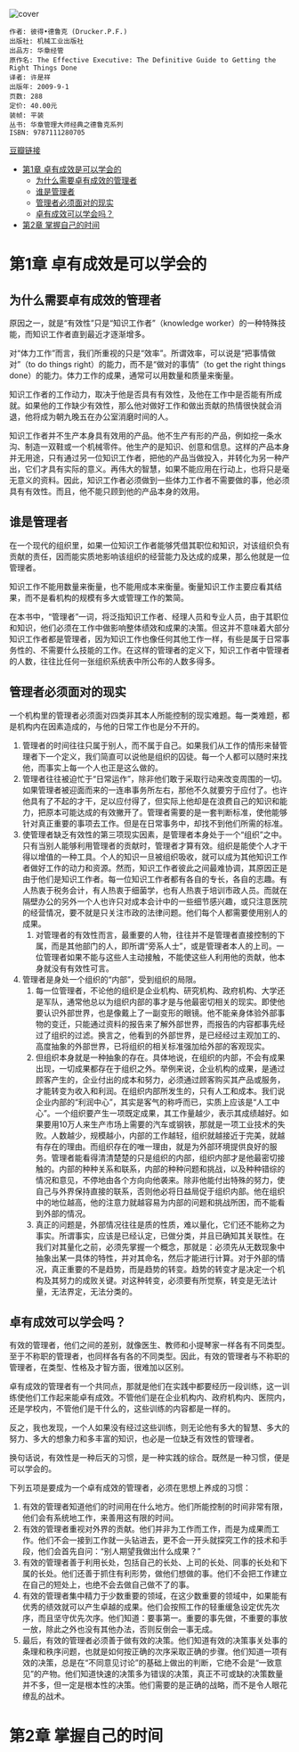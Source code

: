 ![cover](https://img3.doubanio.com/view/subject/s/public/s6075330.jpg)

    作者: 彼得•德鲁克 (Drucker.P.F.)
    出版社: 机械工业出版社
    出品方: 华章经管
    原作名: The Effective Executive: The Definitive Guide to Getting the Right Things Done
    译者: 许是祥
    出版年: 2009-9-1
    页数: 288
    定价: 40.00元
    装帧: 平装
    丛书: 华章管理大师经典之德鲁克系列
    ISBN: 9787111280705


[豆瓣链接](https://book.douban.com/subject/4020858/)

- [第1章 卓有成效是可以学会的](#第1章-卓有成效是可以学会的)
  - [为什么需要卓有成效的管理者](#为什么需要卓有成效的管理者)
  - [谁是管理者](#谁是管理者)
  - [管理者必须面对的现实](#管理者必须面对的现实)
  - [卓有成效可以学会吗？](#卓有成效可以学会吗)
- [第2章 掌握自己的时间](#第2章-掌握自己的时间)

# 第1章 卓有成效是可以学会的
## 为什么需要卓有成效的管理者
原因之一，就是“有效性”只是“知识工作者”（knowledge worker）的一种特殊技能，而知识工作者直到最近才逐渐增多。

对“体力工作”而言，我们所重视的只是“效率”。所谓效率，可以说是“把事情做对”（to do things right）的能力，而不是“做对的事情”（to get the right things done）的能力。体力工作的成果，通常可以用数量和质量来衡量。

知识工作者的工作动力，取决于他是否具有有效性，及他在工作中是否能有所成就。如果他的工作缺少有效性，那么他对做好工作和做出贡献的热情很快就会消退，他将成为朝九晚五在办公室消磨时间的人。

知识工作者并不生产本身具有效用的产品。他不生产有形的产品，例如挖一条水沟、制造一双鞋或一个机械零件。他生产的是知识、创意和信息。这样的产品本身并无用途，只有通过另一位知识工作者，把他的产品当做投入，并转化为另一种产出，它们才具有实际的意义。再伟大的智慧，如果不能应用在行动上，也将只是毫无意义的资料。因此，知识工作者必须做到一些体力工作者不需要做的事，他必须具有有效性。而且，他不能只顾到他的产品本身的效用。

## 谁是管理者
在一个现代的组织里，如果一位知识工作者能够凭借其职位和知识，对该组织负有贡献的责任，因而能实质地影响该组织的经营能力及达成的成果，那么他就是一位管理者。

知识工作不能用数量来衡量，也不能用成本来衡量。衡量知识工作主要应看其结果，而不是看机构的规模有多大或管理工作的繁简。

在本书中，“管理者”一词，将泛指知识工作者、经理人员和专业人员，由于其职位和知识，他们必须在工作中做影响整体绩效和成果的决策。但这并不意味着大部分知识工作者都是管理者，因为知识工作也像任何其他工作一样，有些是属于日常事务性的、不需要什么技能的工作。在这样的管理者的定义下，知识工作者中管理者的人数，往往比任何一张组织系统表中所公布的人数多得多。

## 管理者必须面对的现实
一个机构里的管理者必须面对四类非其本人所能控制的现实难题。每一类难题，都是机构内在因素造成的，与他的日常工作也是分不开的。

1. 管理者的时间往往只属于别人，而不属于自己。如果我们从工作的情形来替管理者下一个定义，我们简直可以说他是组织的囚徒。每一个人都可以随时来找他，而事实上每一个人也正是这么做的。
2. 管理者往往被迫忙于“日常运作”，除非他们敢于采取行动来改变周围的一切。如果管理者被迎面而来的一连串事务所左右，那他不久就要穷于应付了。也许他具有了不起的才干，足以应付得了，但实际上他却是在浪费自己的知识和能力，把原本可能达成的有效撇开了。管理者需要的是一套判断标准，使他能够针对真正重要的事项去工作。但是在日常事务中，却找不到他们所需的标准。
3. 使管理者缺乏有效性的第三项现实因素，是管理者本身处于一个“组织”之中。只有当别人能够利用管理者的贡献时，管理者才算有效。组织是能使个人才干得以增值的一种工具。个人的知识一旦被组织吸收，就可以成为其他知识工作者做好工作的动力和资源。然而，知识工作者彼此之间最难协调，其原因正是由于他们是知识工作者。每一位知识工作者都有各自的专长，各自的志趣。有人热衷于税务会计，有人热衷于细菌学，也有人热衷于培训市政人员。而就在隔壁办公的另外一个人也许只对成本会计中的一些细节感兴趣，或只注意医院的经营情况，要不就是只关注市政的法律问题。他们每个人都需要使用别人的成果。
   1. 对管理者的有效性而言，最重要的人物，往往并不是管理者直接控制的下属，而是其他部门的人，即所谓“旁系人士”，或是管理者本人的上司。一位管理者如果不能与这些人主动接触，不能使这些人利用他的贡献，他本身就没有有效性可言。
4. 管理者是身处一个组织的“内部”，受到组织的局限。
   1. 每一位管理者，不论他的组织是企业机构、研究机构、政府机构、大学还是军队，通常他总以为组织内部的事才是与他最密切相关的现实。即使他要认识外部世界，也是像戴上了一副变形的眼镜。他不能亲身体验外部事物的变迁，只能通过资料的报告来了解外部世界，而报告的内容都事先经过了组织的过滤。换言之，他看到的外部世界，是已经经过主观加工的、高度抽象的外部世界，已将组织的相关标准强加给外部的客观现实。
   2. 但组织本身就是一种抽象的存在。具体地说，在组织的内部，不会有成果出现，一切成果都存在于组织之外。举例来说，企业机构的成果，是通过顾客产生的，企业付出的成本和努力，必须通过顾客购买其产品或服务，才能转变为收入和利润。在组织内部所发生的，只有人工和成本。我们说企业内部的“利润中心”，其实是客气的称呼而已，实质上应该是“人工中心”。一个组织要产生一项既定成果，其工作量越少，表示其成绩越好。如果要用10万人来生产市场上需要的汽车或钢铁，那就是一项工业技术的失败。人数越少，规模越小，内部的工作越轻，组织就越接近于完美，就越有存在的理由。而组织存在的唯一理由，就是为外部环境提供良好的服务。管理者能看得清清楚楚的只是组织的内部，组织内部才是他最密切接触的。内部的种种关系和联系，内部的种种问题和挑战，以及种种错综的情况和意见，不停地由各个方向向他袭来。除非他能付出特殊的努力，使自己与外界保持直接的联系，否则他必将日益局促于组织内部。他在组织中的地位越高，他的注意力就越容易为内部的问题和挑战所困，而不能看到外部的情况。
   3. 真正的问题是，外部情况往往是质的性质，难以量化，它们还不能称之为事实。所谓事实，应该是已经认定，已做分类，并且已确知其关联性。在我们对其量化之前，必须先掌握一个概念，那就是：必须先从无数现象中抽象出某一具体的特性，并对其命名，然后才能进行计算。对于外部的情况，真正重要的不是趋势，而是趋势的转变。趋势的转变才是决定一个机构及其努力的成败关键。对这种转变，必须要有所觉察，转变是无法计量，无法界定，无法分类的。

## 卓有成效可以学会吗？
有效的管理者，他们之间的差别，就像医生、教师和小提琴家一样各有不同类型。至于不称职的管理者，也同样各有各的不同类型。因此，有效的管理者与不称职的管理者，在类型、性格及才智方面，很难加以区别。

卓有成效的管理者有一个共同点，那就是他们在实践中都要经历一段训练，这一训练使他们工作起来能卓有成效。不管他们是在企业机构内、政府机构内、医院内，还是学校内，不管他们是干什么的，这些训练的内容都是一样的。

反之，我也发现，一个人如果没有经过这些训练，则无论他有多大的智慧、多大的努力、多大的想象力和多丰富的知识，也必是一位缺乏有效性的管理者。

换句话说，有效性是一种后天的习惯，是一种实践的综合。既然是一种习惯，便是可以学会的。

下列五项是要成为一个卓有成效的管理者，必须在思想上养成的习惯：

1. 有效的管理者知道他们的时间用在什么地方。他们所能控制的时间非常有限，他们会有系统地工作，来善用这有限的时间。
2. 有效的管理者重视对外界的贡献。他们并非为工作而工作，而是为成果而工作。他们不会一接到工作就一头钻进去，更不会一开头就探究工作的技术和手段，他们会首先自问：“别人期望我做出什么成果？”
3. 有效的管理者善于利用长处，包括自己的长处、上司的长处、同事的长处和下属的长处。他们还善于抓住有利形势，做他们想做的事。他们不会把工作建立在自己的短处上，也绝不会去做自己做不了的事。
4. 有效的管理者集中精力于少数重要的领域，在这少数重要的领域中，如果能有优秀的绩效就可以产生卓越的成果。他们会按照工作的轻重缓急设定优先次序，而且坚守优先次序。他们知道：要事第一。重要的事先做，不重要的事放一放，除此之外也没有其他办法，否则反倒会一事无成。
5. 最后，有效的管理者必须善于做有效的决策。他们知道有效的决策事关处事的条理和秩序问题，也就是如何按正确的次序采取正确的步骤。他们知道一项有效的决策，总是在“不同意见讨论”的基础上做出的判断，它绝不会是“一致意见”的产物。他们知道快速的决策多为错误的决策，真正不可或缺的决策数量并不多，但一定是根本性的决策。他们需要的是正确的战略，而不是令人眼花缭乱的战术。

# 第2章 掌握自己的时间











